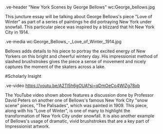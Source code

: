 
.ve-header "New York Scenes by George Bellows" wc:George_bellows.jpg

This juncture essay will be talking about George Bellows's piece "Love of Winter" as part of a series of paintings he did portraying New York under snowfall. This particular piece was inspired by a blizzard that hit New York City in 1914. 

.ve-media wc:George_Bellows_-_Love_of_Winter,_1914.jpg

Bellows adds details to his piece to portray the excited energy of New Yorkers on this bright and cheerful wintery day. His impressionist method of slashed brushstrokes gives the piece a sense of movement and nicely captures the moment of the skaters across a lake.

#Scholarly Insight

.ve-video https://youtu.be/A2Tl5h6gOUA?si=qDmOeCo4WIZg78xb

The YouTube video shown above features a discussion done by Professor David Peters on another one of Bellows's famous New York City "snow scene" pieces, "The Palisades", which was painted in 1909. This piece, along with his "Love of Winter", is one of many to highlight the transformation of New York City under snowfall. It is also another example of Bellows's usage of dramatic, vivid brushstrokes that are a key part of Impressionist artwork.


